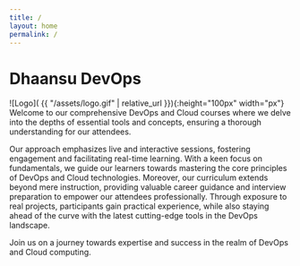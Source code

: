 ```yaml
---
title: /
layout: home
permalink: /
---
```


# Dhaansu DevOps
![Logo]( {{ "/assets/logo.gif" | relative_url }}){:height="100px" width="px"}
Welcome to our comprehensive DevOps and Cloud courses where we delve into the depths of essential tools and concepts, ensuring a thorough understanding for our attendees.

Our approach emphasizes live and interactive sessions, fostering engagement and facilitating real-time learning. With a keen focus on fundamentals, we guide our learners towards mastering the core principles of DevOps and Cloud technologies. Moreover, our curriculum extends beyond mere instruction, providing valuable career guidance and interview preparation to empower our attendees professionally. Through exposure to real projects, participants gain practical experience, while also staying ahead of the curve with the latest cutting-edge tools in the DevOps landscape.

Join us on a journey towards expertise and success in the realm of DevOps and Cloud computing. 

